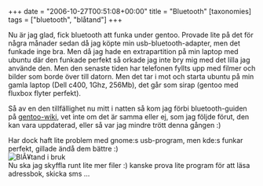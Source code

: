 +++
date = "2006-10-27T00:51:08+00:00"
title = "Bluetooth"
[taxonomies]
tags = ["bluetooth", "blåtand"]
+++

Nu är jag glad, fick bluetooth att funka under gentoo. Provade lite på det för några månader sedan då jag köpte min usb-bluetooth-adapter, men det funkade inge bra. Men då jag hade en extrapartition på min laptop med ubuntu där den funkade perfekt så orkade jag inte bry mig med det lilla jag använde den. Men den senaste tiden har telefonen fyllts upp med filmer och bilder som borde över till datorn. Men det tar i mot och starta ubuntu på min gamla laptop (Dell c400, 1Ghz, 256Mb), det går som sirap (gentoo med fluxbox flyter perfekt).

Så av en den tillfällighet nu mitt i natten så kom jag förbi bluetooth-guiden på [gentoo-wiki][1], vet inte om det är samma eller ej, som jag följde förut, den kan vara uppdaterad, eller så var jag mindre trött denna gången :) 

Har dock haft lite problem med gnome:s usb-program, men kde:s funkar perfekt, gillade ändå dem bättre :)  
<img id="image121" src="/images/2006/10/bluetooth.png" alt="BlÃ¥tand i bruk" />  
Nu ska jag skyffla runt lite mer filer :) kanske prova lite program för att läsa adressbok, skicka sms &#8230;



<small></small>

 [1]: http://gentoo-wiki.com/HOWTO_mobile_phone,_Bluetooth_and_GNOME
